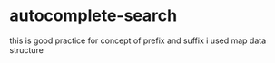 # autocomplete-search
this is good practice for concept of prefix and suffix 
i used map data structure 
